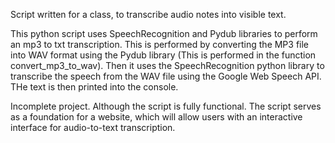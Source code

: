Script written for a class, to transcribe audio notes into visible text.

This python script uses SpeechRecognition and Pydub libraries to perform an mp3 to txt transcription. This is performed by converting the MP3 file into WAV format using the Pydub library (This is performed in the function convert_mp3_to_wav). Then it uses the SpeechRecognition python library to transcribe the speech from the WAV file using the Google Web Speech API. THe text is then printed into the console.

Incomplete project. Although the script is fully functional. The script serves as a foundation for a website, which will allow users with an interactive interface for audio-to-text transcription.
